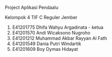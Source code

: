 Project Aplikasi Pendaalu

Kelompok 4 TIF C Reguler Jember

1. E41201775 Dhifa Wahyu Argadinata - ketua
2. E41201570 Andi Wicaksono Nugroho
3. E41201212 Muhammad Akbar Rayyan Al Fath
4. E41201549 Dania Putri Windartik
5. E41201609 Boy Dymas Hidayat
